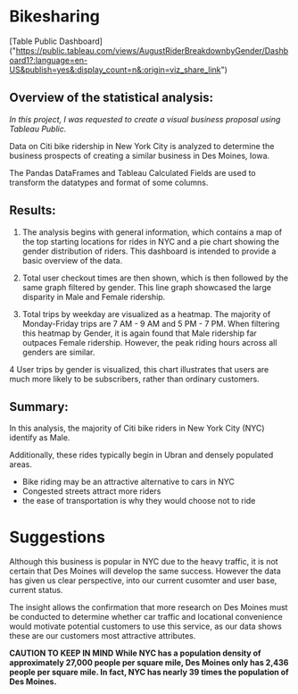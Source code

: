 # Bikesharing

[Table Public Dashboard] ("https://public.tableau.com/views/AugustRiderBreakdownbyGender/Dashboard1?:language=en-US&publish=yes&:display_count=n&:origin=viz_share_link")

## Overview of the statistical analysis:

*In this project, I was requested to create a visual business proposal using Tableau Public.*

Data on Citi bike ridership in New York City is analyzed to determine the business prospects of creating a similar business in Des Moines, Iowa. 

The Pandas DataFrames and Tableau Calculated Fields are used to transform the datatypes and format of some columns.


## Results:

1. The analysis begins with general information, which contains a map of the top starting locations for rides in NYC and a pie chart showing the gender distribution of riders. This dashboard is intended to provide a basic overview of the data.

2. Total user checkout times are then shown, which is then followed by the same graph filtered by gender. This line graph showcased the large disparity in Male and Female ridership.

3. Total trips by weekday are visualized as a heatmap. The majority of Monday-Friday trips are 7 AM - 9 AM and 5 PM - 7 PM. When filtering this heatmap by Gender, it is again found that Male ridership far outpaces Female ridership. However, the peak riding hours across all genders are similar.

4 User trips by gender is visualized, this chart illustrates that users are much more likely to be subscribers, rather than ordinary customers.

## Summary:

In this analysis, the majority of Citi bike riders in New York City (NYC) identify as Male. 

Additionally, these rides typically begin in Ubran and densely populated areas. 
* Bike riding may be an attractive alternative to cars in NYC
* Congested streets attract more riders
* the ease of transportation is why they would choose not to ride

# Suggestions

Although this business is popular in NYC due to the heavy traffic, it is not certain that Des Moines will develop the same success. However the data has given us clear perspective, into our current cusomter and user base, current status. 

The insight allows the confirmation that more research on Des Moines must be conducted to determine whether car traffic and locational convenience would motivate potential customers to use this service, as our data shows these are our customers most attractive attributes. 

**CAUTION TO KEEP IN MIND
While NYC has a population density of approximately 27,000 people per square mile, Des Moines only has 2,436 people per square mile. In fact, NYC has nearly 39 times the population of Des Moines.**
